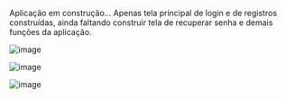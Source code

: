 Aplicação em construção...
Apenas tela principal de login e de registros construídas, ainda faltando construir tela de recuperar senha e demais funções da aplicação.

![image](https://github.com/fabiodrneles/login/assets/42509240/d6dce48c-db05-410d-9759-03c94fda68b7)

![image](https://github.com/fabiodrneles/login/assets/42509240/2d4f838d-22e8-405c-abbe-69ffa34cd9b3)

![image](https://github.com/fabiodrneles/login/assets/42509240/09a5e211-3948-45e4-81c2-ded14a169c6a)



 
 
